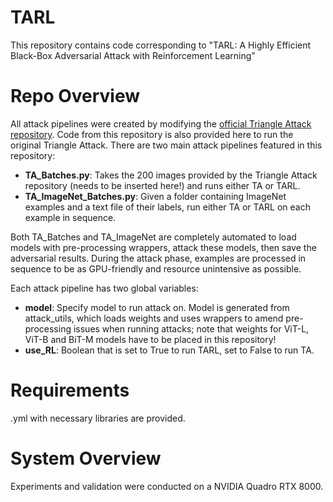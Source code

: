 # TARL
This repository contains code corresponding to "TARL: A Highly Efficient Black-Box Adversarial Attack with Reinforcement Learning" 

# Repo Overview 
All attack pipelines were created by modifying the [official Triangle Attack repository](https://github.com/xiaosen-wang/TA). Code from this repository is also provided here to run the original Triangle Attack. There are two main attack pipelines featured in this repository:

- **TA_Batches.py**: Takes the 200 images provided by the Triangle Attack repository (needs to be inserted here!) and runs either TA or TARL.
- **TA_ImageNet_Batches.py**: Given a folder containing ImageNet examples and a text file of their labels, run either TA or TARL on each example in sequence.

Both TA_Batches and TA_ImageNet are completely automated to load models with pre-processing wrappers, attack these models, then save the adversarial results. During the attack phase, examples are processed in sequence to be as GPU-friendly and resource unintensive as possible. 

Each attack pipeline has two global variables:
- **model**: Specify model to run attack on. Model is generated from attack_utils, which loads weights and uses wrappers to amend pre-processing issues when running attacks; note that weights for ViT-L, ViT-B and BiT-M models have to be placed in this repository!
- **use_RL**: Boolean that is set to True to run TARL, set to False to run TA. 

# Requirements
.yml with necessary libraries are provided. 

# System Overview
Experiments and validation were conducted on a NVIDIA Quadro RTX 8000. 
